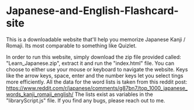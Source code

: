 # Japanese-and-English-Flashcard-site
This is a downloadable website that'll help you memorize Japanese Kanji / Romaji. Its most comparable to something like Quizlet.

In order to run this website, simply download the zip file provided called: "Learn_Japanese.zip", extract it and run the "index.html" file.
You can choose to either use your mouse or keyboard to navigate the website. Keys like the arrow keys, space, enter and the number keys let you select tings more efficiently.
All the data for the word lists is taken from this reddit post: https://www.reddit.com/r/japanese/comments/g87bn7/top_1000_japanese_words_kanji_romaji_english/
The lists exist as variables in the "libraryScript.js" file.
If you find any bugs, please reach out to me.
